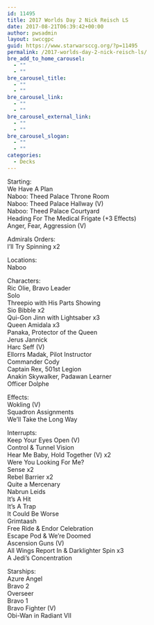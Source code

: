 ```yaml
---
id: 11495
title: 2017 Worlds Day 2 Nick Reisch LS
date: 2017-08-21T06:39:42+00:00
author: pwsadmin
layout: swccgpc
guid: https://www.starwarsccg.org/?p=11495
permalink: /2017-worlds-day-2-nick-reisch-ls/
bre_add_to_home_carousel:
  - ""
  - ""
bre_carousel_title:
  - ""
  - ""
bre_carousel_link:
  - ""
  - ""
bre_carousel_external_link:
  - ""
  - ""
bre_carousel_slogan:
  - ""
  - ""
categories:
  - Decks
---
```

Starting:  
We Have A Plan  
Naboo: Theed Palace Throne Room  
Naboo: Theed Palace Hallway (V)  
Naboo: Theed Palace Courtyard  
Heading For The Medical Frigate (+3 Effects)  
Anger, Fear, Aggression (V)

Admirals Orders:  
I&#8217;ll Try Spinning x2

Locations:  
Naboo

Characters:  
Ric Olie, Bravo Leader  
Solo  
Threepio with His Parts Showing  
Sio Bibble x2  
Qui-Gon Jinn with Lightsaber x3  
Queen Amidala x3  
Panaka, Protector of the Queen  
Jerus Jannick  
Harc Seff (V)  
Ellorrs Madak, Pilot Instructor  
Commander Cody  
Captain Rex, 501st Legion  
Anakin Skywalker, Padawan Learner  
Officer Dolphe

Effects:  
Wokling (V)  
Squadron Assignments  
We&#8217;ll Take the Long Way

Interrupts:  
Keep Your Eyes Open (V)  
Control & Tunnel Vision  
Hear Me Baby, Hold Together (V) x2  
Were You Looking For Me?  
Sense x2  
Rebel Barrier x2  
Quite a Mercenary  
Nabrun Leids  
It&#8217;s A Hit  
It&#8217;s A Trap  
It Could Be Worse  
Grimtaash  
Free Ride & Endor Celebration  
Escape Pod & We&#8217;re Doomed  
Ascension Guns (V)  
All Wings Report In & Darklighter Spin x3  
A Jedi&#8217;s Concentration

Starships:  
Azure Angel  
Bravo 2  
Overseer  
Bravo 1  
Bravo Fighter (V)  
Obi-Wan in Radiant VII